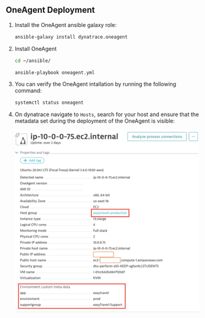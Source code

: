 ## OneAgent Deployment

1. Install the OneAgent ansible galaxy role:

    ```bash
    ansible-galaxy install dynatrace.oneagent
    ```

1. Install OneAgent

    ```bash
    cd ~/ansible/
    ```

    ```bash
    ansible-playbook oneagent.yml
    ```

1. You can verify the OneAgent intallation by running the following command:

    ```bash
    systemctl status oneagent
    ```

1. On dynatrace navigate to `Hosts`, search for your host and ensure that the metadata set during the deployment of the OneAgent is visible:

    ![haproxy-template](../../../assets/images/dynatrace-host-metadata.png)
